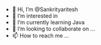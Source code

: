 - 👋 Hi, I’m @Sankrityaritesh
- 👀 I’m interested in 
- 🌱 I’m currently learning Java 
- 💞️ I’m looking to collaborate on ...
- 📫 How to reach me ...

<!---
Sankrityaritesh/Sankrityaritesh is a ✨ special ✨ repository because its `README.md` (this file) appears on your GitHub profile.
You can click the Preview link to take a look at your changes.
--->
